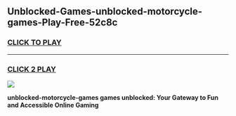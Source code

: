 
## Unblocked-Games-unblocked-motorcycle-games-Play-Free-52c8c
<h3>
<a href="https://premium76.site?title=unblocked-motorcycle-games&ref=20A">CLICK TO PLAY</a></h3>
<hr>

<h3>
<a href="https://premium76.site?title=unblocked-motorcycle-games&ref=20A">CLICK 2 PLAY</a>
  
</h3>

<a href="https://premium76.site?title=unblocked-motorcycle-games&ref=20A"><img src="https://clearcache.store/games.png"></a>


**unblocked-motorcycle-games games unblocked: Your Gateway to Fun and Accessible Online Gaming**

